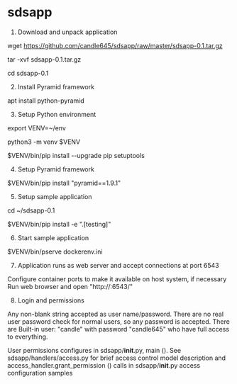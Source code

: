 sdsapp
======
    
1. Download and unpack application
 
 wget https://github.com/candle645/sdsapp/raw/master/sdsapp-0.1.tar.gz
 
 tar -xvf sdsapp-0.1.tar.gz
 
 cd sdsapp-0.1
 
2. Install Pyramid framework

 apt install python-pyramid
 
3. Setup Python environment
 
 export VENV=~/env
 
 python3 -m venv $VENV
 
 $VENV/bin/pip install --upgrade pip setuptools
 
4. Setup Pyramid framework 

 $VENV/bin/pip install "pyramid==1.9.1"

5. Setup sample application 
 
 cd ~/sdsapp-0.1
 
 $VENV/bin/pip install -e ".[testing]"

6. Start sample application
 
 $VENV/bin/pserve dockerenv.ini

7. Application runs as web server and accept connections at port 6543 

Configure container ports to make it available on host system, if necessary
Run web browser and open "http://<youors server name or IP>:6543/"

8. Login and permissions

Any non-blank string accepted as user name/password. There are no real user password check for normal users, so any password is accepted.
There are Built-in user: "candle" with password "candle645" who have full access to everything.

User permissions configures in sdsapp/__init__.py, main (). See sdsapp/handlers/access.py for brief access control model description and
access_handler.grant_permission () calls in sdsapp/__init__.py access configuration samples 
